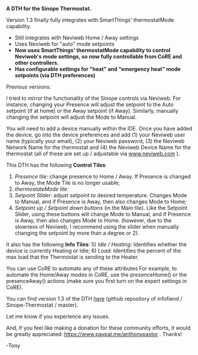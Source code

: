 **A DTH for the Sinope Thermostat.**  

Version 1.3 finally fully integrates with SmartThings' thermostatMode capability.  

- Still integrates with Neviweb Home / Away settings
- Uses Neviweb for "auto" mode setpoints
- **Now uses SmartThings' thermostatMode capability to control Neviweb's mode settings, so now fully controllable from CoRE and other controllers.**
- **Has configurable settings for "heat" and "emergency heat" mode setpoints (via DTH preferences)**

Previous versions:


I tried to mirror the functionality of the Sinope controls via Neviweb.  For instance, changing your Presence will adjust the setpoint to the Auto setpoint (if at home) or the Away setpoint (if Away). Similarly, manually changing the setpoint will adjust the Mode to Manual.

You will need to add a device manually within the IDE.  Once you have added the device, go into the device preferences and add (1) your Neviweb user name (typically your email), (2) your Neviweb password, (3) the Neviweb Network Name for the thermostat and (4) the Neviweb Device Name for the thermostat (all of these are set up / adjustable via www.neviweb.com ).

This DTH has the following **Control Tiles**:

1) _Presence tile_: change presence to Home / Away.  If Presence is changed to Away, the Mode Tile is no longer usable;
2) _thermostateMode tile:_ 
3) _Setpoint Slider_: adjust setpoint to desired temperature.  Changes Mode to Manual, and if Presence is Away, then also changes Mode to Home;
4) _Setpoint up / Setpoint down buttons_ (in the Main tile).  Like the Setpoint Slider, using these buttons will change Mode to Manual, and if Presence is Away, then also changes Mode to Home.  (however, due to the slowness of Neviweb, I recommend using the slider when manually changing the setpoint by more than a degree or 2).

It also has the following **Info Tiles**:
5) _Idle / Heating_:  Identifies whether the device is currently Heating or Idle;
6) _Load_: Identifies the percent of the max load that the Thermostat is sending to the Heater.

You can use CoRE to automate any of these attributes  For example, to automate the Home/Away modes in CoRE,  use the presenceHome() or the presenceAway() actions (make sure you first turn on the expert settings in CoRE). 

You can find version 1.3 of the DTH [here](https://github.com/infofiend/Sinope-Thermostat/tree/master) (github repository of infofiend / Sinope-Thermostat / master).  

Let me know if you experience any issues. 

And, if you feel like making a donation for these community efforts, it would be greatly appreciated: https://www.paypal.me/anthonypastor . Thanks!

-Tony
